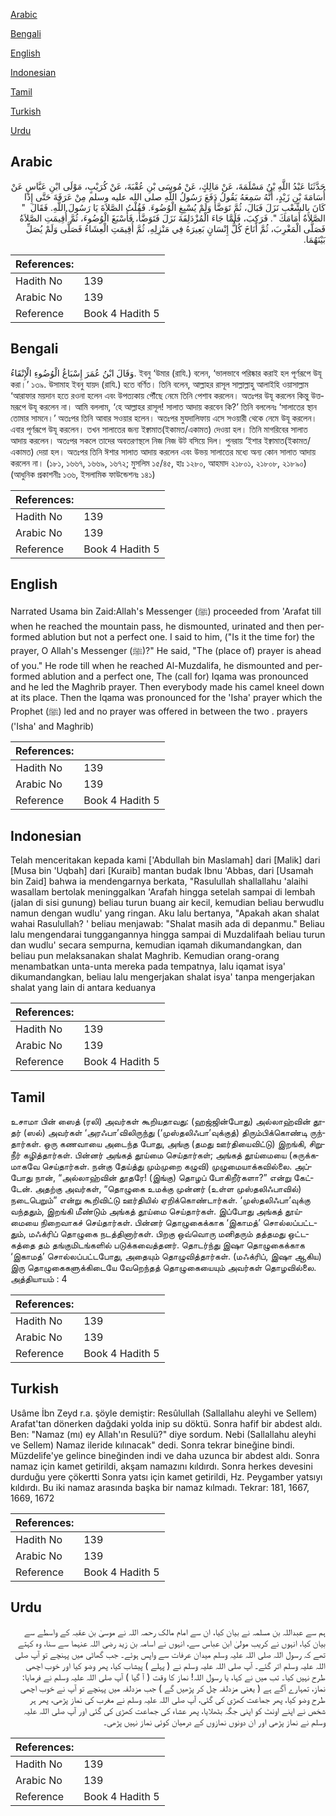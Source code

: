 [Arabic](#arabic)

[Bengali](#bengali)

[English](#english)

[Indonesian](#indonesian)

[Tamil](#tamil)

[Turkish](#turkish)

[Urdu](#urdu)

## Arabic


<div dir="rtl" lang="ar" style={{fontSize:'larger',backgroundColor:'#f8f9fa',padding:20}}>
حَدَّثَنَا عَبْدُ اللَّهِ بْنُ مَسْلَمَةَ، عَنْ مَالِكٍ، عَنْ مُوسَى بْنِ عُقْبَةَ، عَنْ كُرَيْبٍ، مَوْلَى ابْنِ عَبَّاسٍ عَنْ أُسَامَةَ بْنِ زَيْدٍ، أَنَّهُ سَمِعَهُ يَقُولُ دَفَعَ رَسُولُ اللَّهِ صلى الله عليه وسلم مِنْ عَرَفَةَ حَتَّى إِذَا كَانَ بِالشِّعْبِ نَزَلَ فَبَالَ، ثُمَّ تَوَضَّأَ وَلَمْ يُسْبِغِ الْوُضُوءَ‏.‏ فَقُلْتُ الصَّلاَةَ يَا رَسُولَ اللَّهِ‏.‏ فَقَالَ ‏ "‏ الصَّلاَةُ أَمَامَكَ ‏"‏‏.‏ فَرَكِبَ، فَلَمَّا جَاءَ الْمُزْدَلِفَةَ نَزَلَ فَتَوَضَّأَ، فَأَسْبَغَ الْوُضُوءَ، ثُمَّ أُقِيمَتِ الصَّلاَةُ فَصَلَّى الْمَغْرِبَ، ثُمَّ أَنَاخَ كُلُّ إِنْسَانٍ بَعِيرَهُ فِي مَنْزِلِهِ، ثُمَّ أُقِيمَتِ الْعِشَاءُ فَصَلَّى وَلَمْ يُصَلِّ بَيْنَهُمَا‏.‏
</div>
<div style={{backgroundColor:'#f8f9fa',padding:20, marginBottom: 10}}><table> <thead> <tr> <th>References:</th> <th></th> </tr> </thead> <tbody><tr><td>Hadith No</td><td>139</td></tr><tr><td>Arabic No</td><td>139</td></tr><tr><td>Reference</td><td>Book 4 Hadith 5</td></tr></tbody></table></div>

## Bengali


<div dir="ltr" lang="bn" style={{fontSize:'larger',backgroundColor:'#f8f9fa',padding:20}}>
وَقَالَ ابْنُ عُمَرَ إِسْبَاغُ الْوُضُوءِ الْإِنْقَاءُ. ইবনু ‘উমার (রাযি.) বলেন, ‘ভালভাবে পরিষ্কার করাই হল পূর্ণরূপে উযূ করা।’ ১৩৯. উসামাহ ইবনু যায়দ (রাযি.) হতে বর্ণিত। তিনি বলেন, আল্লাহর রাসূল সাল্লাল্লাহু আলাইহি ওয়াসাল্লাম ‘আরাফার ময়দান হতে রওনা হলেন এবং উপত্যকায় পৌঁছে নেমে তিনি পেশাব করলেন। অতঃপর উযূ করলেন কিন্তু উত্তমরূপে উযূ করলেন না। আমি বললাম, ‘হে আল্লাহর রাসূল! সালাত আদায় করবেন কি?’ তিনি বললেনঃ ‘সালাতের স্থান তোমার সামনে।’ অতঃপর তিনি আবার সওয়ার হলেন। অতঃপর মুযদালিফায় এসে সওয়ারী থেকে নেমে উযূ করলেন। এবার পূর্ণরূপে উযূ করলেন। তখন সালাতের জন্য ইক্বামাত(ইকামত/একামত) দেওয়া হল। তিনি মাগরিবের সালাত আদায় করলেন। অতঃপর সকলে তাদের অবতরণস্থলে নিজ নিজ উট বসিয়ে দিল। পুনরায় ‘ইশার ইক্বামাত(ইকামত/একামত) দেয়া হল। অতঃপর তিনি ঈশার সালাত আদায় করলেন এবং উভয় সালাতের মধ্যে অন্য কোন সালাত আদায় করলেন না। (১৮১, ১৬৬৭, ১৬৬৯, ১৬৭২; মুসলিম ১৫/৪৫, হাঃ ১২৮০, আহমাদ ২১৮০১, ২১৮০৮, ২১৮৯০) (আধুনিক প্রকাশনীঃ ১৩৬, ইসলামিক ফাউন্ডেশনঃ ১৪১)
</div>
<div style={{backgroundColor:'#f8f9fa',padding:20, marginBottom: 10}}><table> <thead> <tr> <th>References:</th> <th></th> </tr> </thead> <tbody><tr><td>Hadith No</td><td>139</td></tr><tr><td>Arabic No</td><td>139</td></tr><tr><td>Reference</td><td>Book 4 Hadith 5</td></tr></tbody></table></div>

## English


<div dir="ltr" lang="en" style={{fontSize:'larger',backgroundColor:'#f8f9fa',padding:20}}>
Narrated Usama bin Zaid:Allah's Messenger (ﷺ) proceeded from 'Arafat till when he reached the mountain pass, he dismounted, urinated and then performed ablution but not a perfect one. I said to him, ("Is it the time for) the prayer, O Allah's Messenger (ﷺ)?" He said, "The (place of) prayer is ahead of you." He rode till when he reached Al-Muzdalifa, he dismounted and performed ablution and a perfect one, The (call for) Iqama was pronounced and he led the Maghrib prayer. Then everybody made his camel kneel down at its place. Then the Iqama was pronounced for the 'Isha' prayer which the Prophet (ﷺ) led and no prayer was offered in between the two . prayers ('Isha' and Maghrib)
</div>
<div style={{backgroundColor:'#f8f9fa',padding:20, marginBottom: 10}}><table> <thead> <tr> <th>References:</th> <th></th> </tr> </thead> <tbody><tr><td>Hadith No</td><td>139</td></tr><tr><td>Arabic No</td><td>139</td></tr><tr><td>Reference</td><td>Book 4 Hadith 5</td></tr></tbody></table></div>

## Indonesian


<div dir="ltr" lang="id" style={{fontSize:'larger',backgroundColor:'#f8f9fa',padding:20}}>
Telah menceritakan kepada kami ['Abdullah bin Maslamah] dari [Malik] dari [Musa bin 'Uqbah] dari [Kuraib] mantan budak Ibnu 'Abbas, dari [Usamah bin Zaid] bahwa ia mendengarnya berkata, "Rasulullah shallallahu 'alaihi wasallam bertolak meninggalkan 'Arafah hingga setelah sampai di lembah (jalan di sisi gunung) beliau turun buang air kecil, kemudian beliau berwudlu namun dengan wudlu' yang ringan. Aku lalu bertanya, "Apakah akan shalat wahai Rasulullah? ' beliau menjawab: "Shalat masih ada di depanmu." Beliau lalu mengendarai tunggangannya hingga sampai di Muzdalifaah beliau turun dan wudlu' secara sempurna, kemudian iqamah dikumandangkan, dan beliau pun melaksanakan shalat Maghrib. Kemudian orang-orang menambatkan unta-unta mereka pada tempatnya, lalu iqamat isya' dikumandangkan, beliau lalu mengerjakan shalat isya' tanpa mengerjakan shalat yang lain di antara keduanya
</div>
<div style={{backgroundColor:'#f8f9fa',padding:20, marginBottom: 10}}><table> <thead> <tr> <th>References:</th> <th></th> </tr> </thead> <tbody><tr><td>Hadith No</td><td>139</td></tr><tr><td>Arabic No</td><td>139</td></tr><tr><td>Reference</td><td>Book 4 Hadith 5</td></tr></tbody></table></div>

## Tamil


<div dir="ltr" lang="ta" style={{fontSize:'larger',backgroundColor:'#f8f9fa',padding:20}}>
உசாமா பின் ஸைத் (ரலி) அவர்கள் கூறியதாவது: (ஹஜ்ஜின்போது) அல்லாஹ்வின் தூதர் (ஸல்) அவர்கள் ‘அரஃபா’விலிருந்து (‘முஸ்தலிஃபா’வுக்குத்) திரும்பிக்கொண்டி ருந்தார்கள். ஒரு கணவாயை அடைந்த போது, அங்கு (தமது ஊர்தியைவிட்டு) இறங்கி, சிறுநீர் கழித்தார்கள். பின்னர் அங்கத் தூய்மை செய்தார்கள்; அங்கத் தூய்மையை (சுருக்கமாகவே செய்தார்கள். நன்கு தேய்த்து மும்முறை கழுவி) முழுமையாக்கவில்லை. அப்போது நான், “அல்லாஹ்வின் தூதரே! (இங்கு) தொழப் போகிறீர்களா?” என்று கேட்டேன். அதற்கு அவர்கள், “தொழுகை உமக்கு முன்னர் (உள்ள முஸ்தலிஃபாவில்) நடைபெறும்” என்று கூறிவிட்டு ஊர்தியில் ஏறிக்கொண்டார்கள். ‘முஸ்தலிஃபா’வுக்கு வந்ததும், இறங்கி மீண்டும் அங்கத் தூய்மை செய்தார்கள். இப்போது அங்கத் தூய்மையை நிறைவாகச் செய்தார்கள். பின்னர் தொழுகைக்காக ‘இகாமத்’ சொல்லப்பட்டதும், மஃக்ரிப் தொழுகை நடத்தினார்கள். பிறகு ஒவ்வொரு மனிதரும் தத்தமது ஒட்டகத்தை தம் தங்குமிடங்களில் படுக்கவைத்தனர். தொடர்ந்து இஷா தொழுகைக்காக ‘இகாமத்’ சொல்லப்பட்டபோது, அதையும் தொழுவித்தார்கள். (மஃக்ரிப், இஷா ஆகிய) இரு தொழுகைகளுக்கிடையே வேறெந்தத் தொழுகையையும் அவர்கள் தொழவில்லை. அத்தியாயம் : 4
</div>
<div style={{backgroundColor:'#f8f9fa',padding:20, marginBottom: 10}}><table> <thead> <tr> <th>References:</th> <th></th> </tr> </thead> <tbody><tr><td>Hadith No</td><td>139</td></tr><tr><td>Arabic No</td><td>139</td></tr><tr><td>Reference</td><td>Book 4 Hadith 5</td></tr></tbody></table></div>

## Turkish


<div dir="ltr" lang="tr" style={{fontSize:'larger',backgroundColor:'#f8f9fa',padding:20}}>
Usâme İbn Zeyd r.a. şöyle demiştir: Resûlullah (Sallallahu aleyhi ve Sellem) Arafat'tan dönerken dağdaki yolda inip su döktü. Sonra hafif bir abdest aldı. Ben: "Namaz (mı) ey Allah'ın Resulü?" diye sordum. Nebi (Sallallahu aleyhi ve Sellem) Namaz ileride kılınacak" dedi. Sonra tekrar bineğine bindi. Müzdelife'ye gelince bineğinden indi ve daha uzunca bir abdest aldı. Sonra namaz için kamet getirildi, akşam namazını kıl­dırdı. Sonra herkes devesini durduğu yere çökertti Sonra yatsı için kamet geti­rildi, Hz. Peygamber yatsıyı kıldırdı. Bu iki namaz arasında başka bir namaz kılmadı. Tekrar: 181, 1667, 1669, 1672
</div>
<div style={{backgroundColor:'#f8f9fa',padding:20, marginBottom: 10}}><table> <thead> <tr> <th>References:</th> <th></th> </tr> </thead> <tbody><tr><td>Hadith No</td><td>139</td></tr><tr><td>Arabic No</td><td>139</td></tr><tr><td>Reference</td><td>Book 4 Hadith 5</td></tr></tbody></table></div>

## Urdu


<div dir="rtl" lang="ur" style={{fontSize:'larger',backgroundColor:'#f8f9fa',padding:20}}>
ہم سے عبداللہ بن مسلمہ نے بیان کیا، ان سے امام مالک رحمہ اللہ نے موسیٰ بن عقبہ کے واسطے سے بیان کیا، انہوں نے کریب مولیٰ ابن عباس سے، انہوں نے اسامہ بن زید رضی اللہ عنہما سے سنا، وہ کہتے تھے کہ رسول اللہ صلی اللہ علیہ وسلم میدان عرفات سے واپس ہوئے۔ جب گھاٹی میں پہنچے تو آپ صلی اللہ علیہ وسلم اتر گئے۔ آپ صلی اللہ علیہ وسلم نے ( پہلے ) پیشاب کیا، پھر وضو کیا اور خوب اچھی طرح نہیں کیا۔ تب میں نے کہا، یا رسول اللہ! نماز کا وقت ( آ گیا ) آپ صلی اللہ علیہ وسلم نے فرمایا: نماز، تمہارے آگے ہے ( یعنی مزدلفہ چل کر پڑھیں گے ) جب مزدلفہ میں پہنچے تو آپ نے خوب اچھی طرح وضو کیا، پھر جماعت کھڑی کی گئی، آپ صلی اللہ علیہ وسلم نے مغرب کی نماز پڑھی، پھر ہر شخص نے اپنے اونٹ کو اپنی جگہ بٹھلایا، پھر عشاء کی جماعت کھڑی کی گئی اور آپ صلی اللہ علیہ وسلم نے نماز پڑھی اور ان دونوں نمازوں کے درمیان کوئی نماز نہیں پڑھی۔
</div>
<div style={{backgroundColor:'#f8f9fa',padding:20, marginBottom: 10}}><table> <thead> <tr> <th>References:</th> <th></th> </tr> </thead> <tbody><tr><td>Hadith No</td><td>139</td></tr><tr><td>Arabic No</td><td>139</td></tr><tr><td>Reference</td><td>Book 4 Hadith 5</td></tr></tbody></table></div>